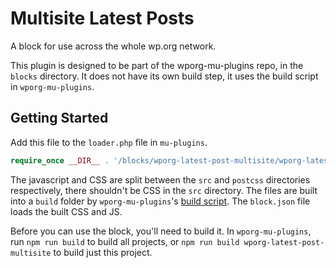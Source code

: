 # Multisite Latest Posts

A block for use across the whole wp.org network.

This plugin is designed to be part of the wporg-mu-plugins repo, in the `blocks` directory. It does not have its own build step, it uses the build script in `wporg-mu-plugins`.

## Getting Started

Add this file to the `loader.php` file in `mu-plugins`.

```php
require_once __DIR__ . '/blocks/wporg-latest-post-multisite/wporg-latest-post-multisite.php';
```

The javascript and CSS are split between the `src` and `postcss` directories respectively, there shouldn't be CSS in the `src` directory. The files are built into a `build` folder by `wporg-mu-plugins`'s [build script](#). The `block.json` file loads the built CSS and JS.

Before you can use the block, you'll need to build it. In `wporg-mu-plugins`, run `npm run build` to build all projects, or `npm run build wporg-latest-post-multisite` to build just this project.
